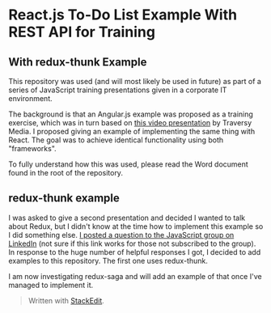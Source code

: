 # React.js To-Do List Example With REST API for Training #
## With redux-thunk Example ##

This repository was used (and will most likely be used in future) as part of a series of JavaScript training presentations given in a corporate IT environment.

The background is that an Angular.js example was proposed as a training exercise, which was in turn based on [this video presentation](https://www.youtube.com/watch?v=PFP0oXNNveg&index=22&list=PLuWFibXQR6m75D-X9sBqvBntotbgP_4GE) by Traversy Media. I proposed giving an example of implementing the same thing with React. The goal was to achieve identical functionality using both "frameworks".

To fully understand how this was used, please read the Word document found in the root of the repository.

## redux-thunk example ##
I was asked to give a second presentation and decided I wanted to talk about Redux, but I didn't know at the time how to implement this example so I did something else. [I posted a question to the JavaScript group on LinkedIn](https://www.linkedin.com/comm/groups/121615/121615-6273683704166518784?midToken=AQEug6fZbKuN1Q&trk=eml-b2_anet_digest_of_digests-hero-11-discussion~subject&trkEmail=eml-b2_anet_digest_of_digests-hero-11-discussion~subject-null-a6h0c~j3eq0tsx~nt-null-communities~group~discussion&lipi=urn:li:page:email_b2_anet_digest_of_digests;ZVlzeME1R5qvV5Pjyi0R8Q==) (not sure if this link works for those not subscribed to the group). In response to the huge number of helpful responses I got, I decided to add examples to this repository. The first one uses redux-thunk.

I am now investigating redux-saga and will add an example of that once I've managed to implement it.

> Written with [StackEdit](https://stackedit.io/).